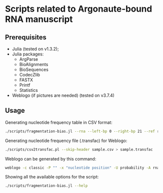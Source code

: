 # Scripts related to Argonaute-bound RNA manuscript

## Prerequisites

* Julia (tested on v1.3.2);
* Julia packages:
  * ArgParse
  * BioAlignments
  * BioSequences
  * CodecZlib
  * FASTX
  * Printf
  * Statistics
* Weblogo (if pictures are needed) (tested on v3.7.4)

## Usage

Generating nucleotide frequency table in CSV format:
```bash
./scripts/fragmentation-bias.jl --rna --left-bp 0 --right-bp 21 --ref reference.fasta --bam sample.bam > sample.csv
```

Generating nucleotide frequency file (.transfac) for Weblogo:
```bash
./scripts/csv2transfac.pl --skip-header sample.csv > sample.transfac
```

Weblogo can be generated by this command:
```bash
weblogo -c classic -P "" -x "nucleotide position" -U probability -A rna -F svg -D transfac -f sample.transfac -o sample.svg
```

Showing all the available options for the script:
```bash
./scripts/fragmentation-bias.jl --help
```

